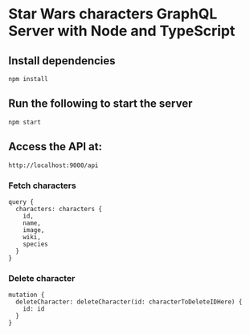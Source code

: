# Star Wars characters GraphQL Server with Node and TypeScript

## Install dependencies
```
npm install
```

## Run the following to start the server
```
npm start
```

## Access the API at:
```
http://localhost:9000/api
```

### Fetch characters
```
query {
  characters: characters {
    id,
    name,
    image,
    wiki,
    species
  }
}
```

### Delete character
```
mutation {
  deleteCharacter: deleteCharacter(id: characterToDeleteIDHere) {
    id: id
  }
}
```
